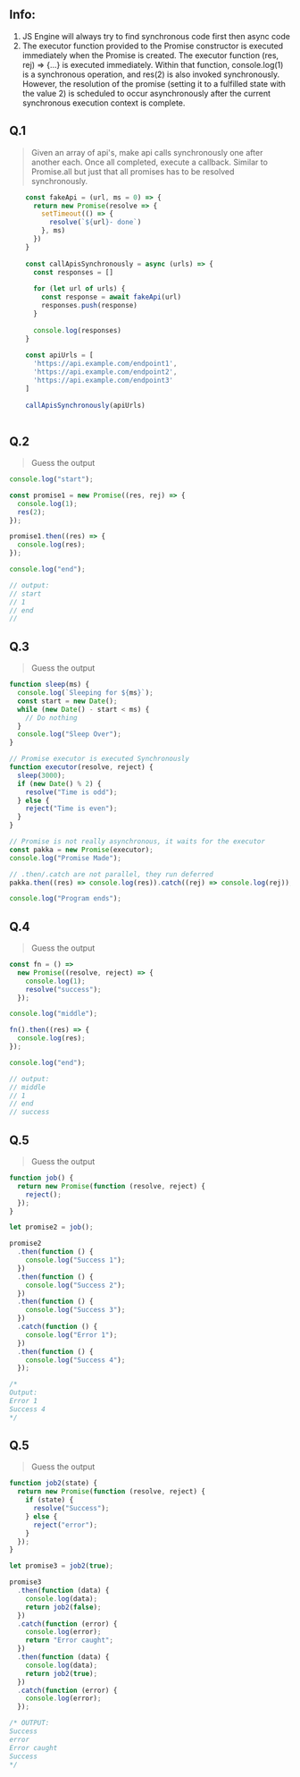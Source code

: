 ## Info:

1. JS Engine will always try to find synchronous code first then async code
2. The executor function provided to the Promise constructor is executed immediately when the Promise is created.
   The executor function (res, rej) => {...} is executed immediately. Within that function, console.log(1) is a synchronous operation, and res(2) is also invoked synchronously.
   However, the resolution of the promise (setting it to a fulfilled state with the value 2) is scheduled to occur asynchronously after the current synchronous execution context is complete.


## Q.1

> Given an array of api's, make api calls synchronously one after
> another each. Once all completed, execute a callback. Similar to
> Promise.all but just that all promises has to be resolved
> synchronously.
```javascript
    const fakeApi = (url, ms = 0) => {
      return new Promise(resolve => {
        setTimeout(() => {
          resolve(`${url}- done`)
        }, ms)
      })
    }
    
    const callApisSynchronously = async (urls) => {
      const responses = []
    
      for (let url of urls) {
        const response = await fakeApi(url)
        responses.push(response)
      }
    
      console.log(responses)
    }
    
    const apiUrls = [
      'https://api.example.com/endpoint1',
      'https://api.example.com/endpoint2',
      'https://api.example.com/endpoint3'
    ]
    
    callApisSynchronously(apiUrls)
    
```

## Q.2
>Guess the output

```javascript
console.log("start");

const promise1 = new Promise((res, rej) => {
  console.log(1);
  res(2);
});

promise1.then((res) => {
  console.log(res);
});

console.log("end");

// output:
// start
// 1
// end
// 
```

## Q.3
>Guess the output

```javascript
function sleep(ms) {
  console.log(`Sleeping for ${ms}`);
  const start = new Date();
  while (new Date() - start < ms) {
    // Do nothing
  }
  console.log("Sleep Over");
}

// Promise executor is executed Synchronously
function executor(resolve, reject) {
  sleep(3000);
  if (new Date() % 2) {
    resolve("Time is odd");
  } else {
    reject("Time is even");
  }
}

// Promise is not really asynchronous, it waits for the executor
const pakka = new Promise(executor);
console.log("Promise Made");

// .then/.catch are not parallel, they run deferred
pakka.then((res) => console.log(res)).catch((rej) => console.log(rej));

console.log("Program ends");
```

## Q.4
>Guess the output

```javascript
const fn = () =>
  new Promise((resolve, reject) => {
    console.log(1);
    resolve("success");
  });

console.log("middle");

fn().then((res) => {
  console.log(res);
});

console.log("end");

// output:
// middle
// 1
// end
// success
```

## Q.5
>Guess the output

```javascript
function job() {
  return new Promise(function (resolve, reject) {
    reject();
  });
}

let promise2 = job();

promise2
  .then(function () {
    console.log("Success 1");
  })
  .then(function () {
    console.log("Success 2");
  })
  .then(function () {
    console.log("Success 3");
  })
  .catch(function () {
    console.log("Error 1");
  })
  .then(function () {
    console.log("Success 4");
  });

/*
Output:
Error 1
Success 4
*/
```

## Q.5
>Guess the output

```javascript
function job2(state) {
  return new Promise(function (resolve, reject) {
    if (state) {
      resolve("Success");
    } else {
      reject("error");
    }
  });
}

let promise3 = job2(true);

promise3
  .then(function (data) {
    console.log(data);
    return job2(false);
  })
  .catch(function (error) {
    console.log(error);
    return "Error caught";
  })
  .then(function (data) {
    console.log(data);
    return job2(true);
  })
  .catch(function (error) {
    console.log(error);
  });

/* OUTPUT:
Success
error
Error caught
Success
*/
```
